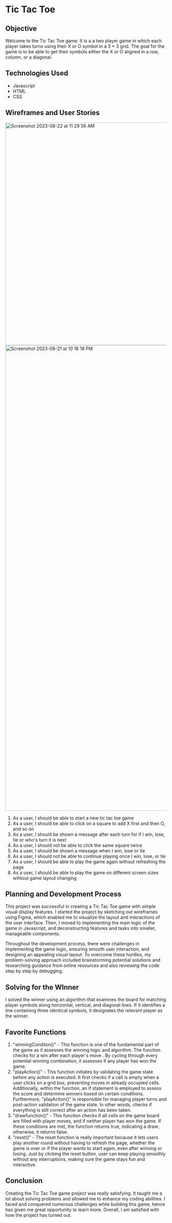# Tic Tac Toe

## Objective
Welcome to the Tic Tac Toe game. It is a a two player game in which each player takes turns using their X or O symbol in a 3 * 3 grid. The goal for the game is to be able to get their symbols either the X or O aligned in a row, column, or a diagonal.

## Technologies Used
- Javascript
- HTML
- CSS

## Wireframes and User Stories
<img width="693" alt="Screenshot 2023-08-22 at 11 29 56 AM" src="https://github.com/betselotbz/tictactoe/assets/141344995/01555f83-cfc5-484c-ac60-d14004a4d4ba">

<img width="1449" alt="Screenshot 2023-08-21 at 10 18 18 PM" src="https://github.com/betselotbz/tictactoe/assets/141344995/54d1ac02-2b59-4d0c-a475-099f53eac05e">

1. As a user, I should be able to start a new tic tac toe game
2. As a user, I should be able to click on a square to add X first and then O, and so on
3. As a user, I should be shown a message after each turn for if I win, lose, tie or who's turn it is next
4. As a user, I should not be able to click the same square twice
5. As a user, I should be shown a message when I win, lose or tie
6. As a user, I should not be able to continue playing once I win, lose, or tie
7. As a user, I should be able to play the game again without refreshing the page
8. As a user, I should be able to play the game on different screen sizes wihtout game layout changing

## Planning and Development Process

This project was successful in creating a Tic Tac Toe game with simple visual display features. I started the project by sketching out wireframes using Figma, which enabled me to visualize the layout and interactions of the user interface. Then, I moved to implementing the main logic of the game in Javascript, and deconstructing features and tasks into smaller, manageable components.

Throughout the development process, there were challenges in implementing the game logic, ensuring smooth user interaction, and designing an appealing visual layout. To overcome these hurdles, my problem-solving approach included brainstorming potential solutions and researching guidance from online resources and also reviewing the code step by step by debugging.


## Solving for the WInner 

I solved the winner using an algorithm that examines the board for matching player symbols along horizontal, vertical, and diagonal lines. If it identifies a line containing three identical symbols, it designates the relevant player as the winner.

## Favorite Functions 

1. "winningConditon()" - This function is one of the fundamental part of the game as it assesses the winning logic and algorithm. The function checks for a win after each player's move . By cycling through every potential winning combination, it assesses if any player has won the game.
2. "playAction()" - This function initiates by validating the game state before any action is executed. It first checks if a cell is empty when a user clicks on a grid box, preventing moves in already occupied cells. Additionally, within the function, an if statement is employed to assess the score and determine winners based on certain conditions. Furthermore, "playAction()" is responsible for managing player turns and post-action validation of the game state. In other words, checks if everything is still correct after an action has been taken.
3. "drawfunction()" - This function checks if all cells on the game board are filled with player moves, and if neither player has won the game. If these conditions are met, the function returns true, indicating a draw; otherwise, it returns false.
4. "reset()" - The reset function is really important because it lets users play another round without having to refresh the page, whether the game is over or if the player wants to start again, even after winning or losing. Just by clicking the reset button, user can keep playing smoothly without any interruptions, making sure the game stays fun and interactive.

## Conclusion 

Creating the Tic Tac Toe game project was really satisfying. It taught me a lot about solving problems and allowed me to enhance my coding abilities. I faced and conquered numerous challenges while building this game, hence has given me great opportunity to learn more. Overall, I am satisfied with how the project has turned out. 
